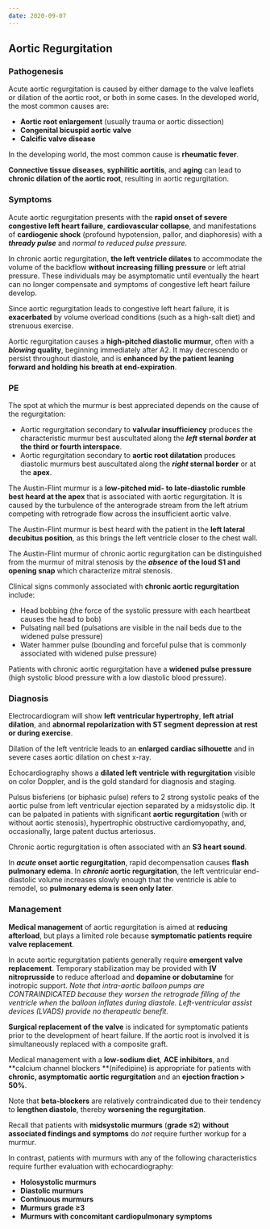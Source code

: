 ```yaml
---
date: 2020-09-07
---
```


## Aortic Regurgitation

### Pathogenesis

Acute aortic regurgitation is caused by either damage to the valve leaflets or dilation of the aortic root, or both in some cases. In the developed world, the most common causes are:

- **Aortic root enlargement** (usually trauma or aortic dissection)
- **Congenital bicuspid aortic valve**
- **Calcific valve disease**

In the developing world, the most common cause is **rheumatic fever**.

**Connective tissue diseases**, **syphilitic aortitis**, and **aging** can lead to **chronic dilation of the aortic root**, resulting in aortic regurgitation.

### Symptoms

Acute aortic regurgitation presents with the **rapid onset of severe congestive left heart failure**, **cardiovascular collapse**, and manifestations of **cardiogenic shock** (profound hypotension, pallor, and diaphoresis) with a **_thready pulse_** and _normal to reduced pulse pressure_.

In chronic aortic regurgitation, **the left ventricle dilates** to accommodate the volume of the backflow **without increasing filling pressure** or left atrial pressure. These individuals may be asymptomatic until eventually the heart can no longer compensate and symptoms of congestive left heart failure develop.

Since aortic regurgitation leads to congestive left heart failure, it is **exacerbated** by volume overload conditions (such as a high-salt diet) and strenuous exercise.

Aortic regurgitation causes a **high-pitched diastolic murmur**, often with a **_blowing_ quality**, beginning immediately after A2. It may decrescendo or persist throughout diastole, and is **enhanced by the patient leaning forward and holding his breath at end-expiration**.

### PE

The spot at which the murmur is best appreciated depends on the cause of the regurgitation:

- Aortic regurgitation secondary to **valvular insufficiency** produces the characteristic murmur best auscultated along the **_left_ sternal _border_ at the third or fourth interspace**.
- Aortic regurgitation secondary to **aortic root dilatation** produces diastolic murmurs best auscultated along the **_right_ sternal border** or at the **apex**.

The Austin-Flint murmur is a **low-pitched mid- to late-diastolic rumble best heard at the apex** that is associated with aortic regurgitation. It is caused by the turbulence of the anterograde stream from the left atrium competing with retrograde flow across the insufficient aortic valve.

The Austin-Flint murmur is best heard with the patient in the **left lateral decubitus position**, as this brings the left ventricle closer to the chest wall.

The Austin-Flint murmur of chronic aortic regurgitation can be distinguished from the murmur of mitral stenosis by the **_absence_ of the loud S1 and opening snap** which characterize mitral stenosis.

Clinical signs commonly associated with **chronic aortic regurgitation** include:

- Head bobbing (the force of the systolic pressure with each heartbeat causes the head to bob)
- Pulsating nail bed (pulsations are visible in the nail beds due to the widened pulse pressure)
- Water hammer pulse (bounding and forceful pulse that is commonly associated with widened pulse pressure)

Patients with chronic aortic regurgitation have a **widened pulse pressure** (high systolic blood pressure with a low diastolic blood pressure).

### Diagnosis

Electrocardiogram will show **left ventricular hypertrophy**, **left atrial dilation**, and **abnormal repolarization with ST segment depression at rest or during exercise**.

Dilation of the left ventricle leads to an **enlarged cardiac silhouette** and in severe cases aortic dilation on chest x-ray.

Echocardiography shows a **dilated left ventricle with regurgitation** visible on color Doppler, and is the gold standard for diagnosis and staging.

Pulsus bisferiens (or biphasic pulse) refers to 2 strong systolic peaks of the aortic pulse from left ventricular ejection separated by a midsystolic dip.  It can be palpated in patients with significant **aortic regurgitation** (with or without aortic stenosis), hypertrophic obstructive cardiomyopathy, and, occasionally, large patent ductus arteriosus.

Chronic aortic regurgitation is often associated with an **S3 heart sound**.

In **_acute_ onset aortic regurgitation**, rapid decompensation causes **flash pulmonary edema**. In **_chronic_ aortic regurgitation**, the left ventricular end-diastolic volume increases slowly enough that the ventricle is able to remodel, so **pulmonary edema is seen only later**.

### Management

**Medical management** of aortic regurgitation is aimed at **reducing afterload**, but plays a limited role because **symptomatic patients require valve replacement**.

In acute aortic regurgitation patients generally require **emergent valve replacement**. Temporary stabilization may be provided with **IV nitroprusside** to reduce afterload and **dopamine or dobutamine** for inotropic support. _Note that intra-aortic balloon pumps are CONTRAINDICATED because they worsen the retrograde filling of the ventricle when the balloon inflates during diastole. Left-ventricular assist devices (LVADS) provide no therapeutic benefit._

**Surgical replacement of the valve** is indicated for symptomatic patients prior to the development of heart failure. If the aortic root is involved it is simultaneously replaced with a composite graft.

Medical management with a **low-sodium diet**, **ACE inhibitors**, and \*\*calcium channel blockers \*\*(nifedipine) is appropriate for patients with **chronic, asymptomatic aortic regurgitation** and an **ejection fraction > 50%**.

Note that **beta-blockers** are relatively contraindicated due to their tendency to **lengthen diastole**, thereby **worsening the regurgitation**.

Recall that patients with **midsystolic murmurs** (**grade ≤2**) **without associated findings and symptoms** do _not_ require further workup for a murmur.

In contrast, patients with murmurs with any of the following characteristics require further evaluation with echocardiography:

- **Holosystolic murmurs**
- **Diastolic murmurs**
- **Continuous murmurs**
- **Murmurs grade ≥3**
- **Murmurs with concomitant cardiopulmonary symptoms**
